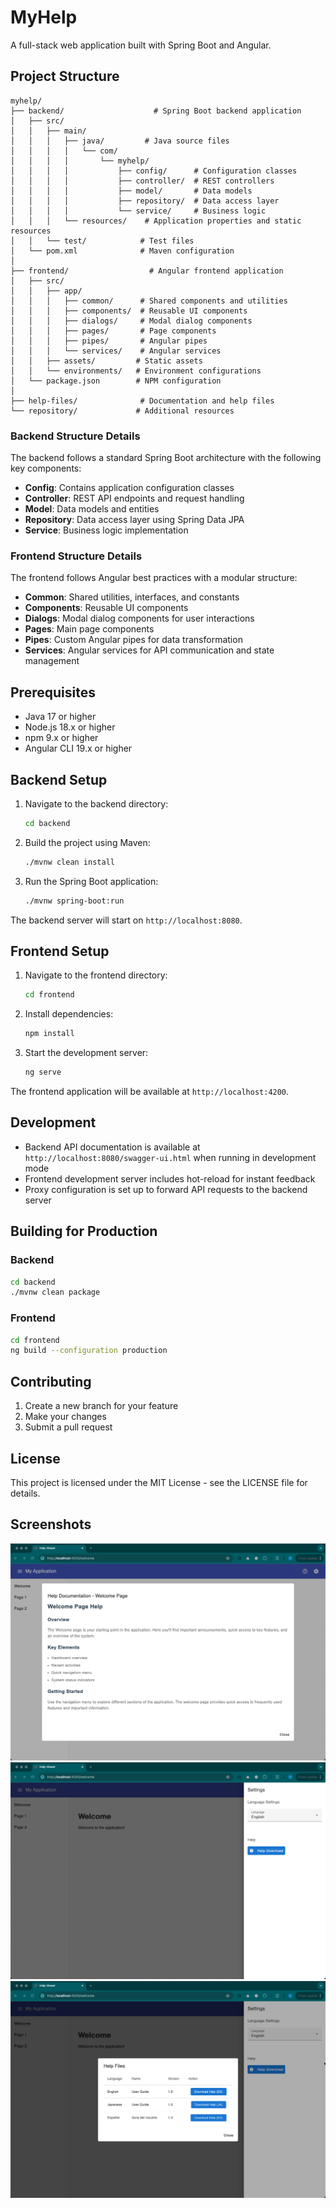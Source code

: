 # MyHelp

A full-stack web application built with Spring Boot and Angular.

## Project Structure

```
myhelp/
├── backend/                    # Spring Boot backend application
│   ├── src/
│   │   ├── main/
│   │   │   ├── java/         # Java source files
│   │   │   │   └── com/
│   │   │   │       └── myhelp/
│   │   │   │           ├── config/      # Configuration classes
│   │   │   │           ├── controller/  # REST controllers
│   │   │   │           ├── model/       # Data models
│   │   │   │           ├── repository/  # Data access layer
│   │   │   │           └── service/     # Business logic
│   │   │   └── resources/    # Application properties and static resources
│   │   └── test/            # Test files
│   └── pom.xml              # Maven configuration
│
├── frontend/                  # Angular frontend application
│   ├── src/
│   │   ├── app/
│   │   │   ├── common/      # Shared components and utilities
│   │   │   ├── components/  # Reusable UI components
│   │   │   ├── dialogs/     # Modal dialog components
│   │   │   ├── pages/       # Page components
│   │   │   ├── pipes/       # Angular pipes
│   │   │   └── services/    # Angular services
│   │   ├── assets/         # Static assets
│   │   └── environments/   # Environment configurations
│   └── package.json        # NPM configuration
│
├── help-files/              # Documentation and help files
└── repository/             # Additional resources
```

### Backend Structure Details

The backend follows a standard Spring Boot architecture with the following key components:

- **Config**: Contains application configuration classes
- **Controller**: REST API endpoints and request handling
- **Model**: Data models and entities
- **Repository**: Data access layer using Spring Data JPA
- **Service**: Business logic implementation

### Frontend Structure Details

The frontend follows Angular best practices with a modular structure:

- **Common**: Shared utilities, interfaces, and constants
- **Components**: Reusable UI components
- **Dialogs**: Modal dialog components for user interactions
- **Pages**: Main page components
- **Pipes**: Custom Angular pipes for data transformation
- **Services**: Angular services for API communication and state management

## Prerequisites

- Java 17 or higher
- Node.js 18.x or higher
- npm 9.x or higher
- Angular CLI 19.x or higher

## Backend Setup

1. Navigate to the backend directory:
   ```bash
   cd backend
   ```

2. Build the project using Maven:
   ```bash
   ./mvnw clean install
   ```

3. Run the Spring Boot application:
   ```bash
   ./mvnw spring-boot:run
   ```

The backend server will start on `http://localhost:8080`.

## Frontend Setup

1. Navigate to the frontend directory:
   ```bash
   cd frontend
   ```

2. Install dependencies:
   ```bash
   npm install
   ```

3. Start the development server:
   ```bash
   ng serve
   ```

The frontend application will be available at `http://localhost:4200`.

## Development

- Backend API documentation is available at `http://localhost:8080/swagger-ui.html` when running in development mode
- Frontend development server includes hot-reload for instant feedback
- Proxy configuration is set up to forward API requests to the backend server

## Building for Production

### Backend
```bash
cd backend
./mvnw clean package
```

### Frontend
```bash
cd frontend
ng build --configuration production
```

## Contributing

1. Create a new branch for your feature
2. Make your changes
3. Submit a pull request

## License

This project is licensed under the MIT License - see the LICENSE file for details. 

## Screenshots
![screenshot1](./documents/2025-05-12_07-36-02.png)
![screenshot2](./documents/2025-05-12_07-36-22.png)
![screenshot3](./documents/2025-05-12_07-36-32.png)

